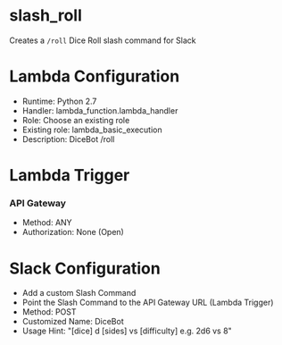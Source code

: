 # slash_roll
Creates a `/roll` Dice Roll slash command for Slack

# Lambda Configuration
- Runtime: Python 2.7
- Handler: lambda_function.lambda_handler
- Role: Choose an existing role
- Existing role: lambda_basic_execution
- Description: DiceBot /roll

# Lambda Trigger
### API Gateway
- Method: ANY
- Authorization: None (Open)

# Slack Configuration
- Add a custom Slash Command
- Point the Slash Command to the API Gateway URL (Lambda Trigger)
- Method: POST
- Customized Name: DiceBot
- Usage Hint: "[dice] d [sides] vs [difficulty] e.g. 2d6 vs 8"
